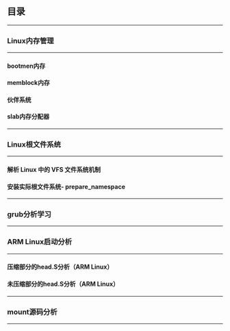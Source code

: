 ## 目录
--------
### Linux内存管理
---
#### bootmen内存
#### memblock内存
#### 伙伴系统
#### slab内存分配器
---
### Linux根文件系统
---
#### 解析 Linux 中的 VFS 文件系统机制

#### 安装实际根文件系统- prepare_namespace
---
### grub分析学习
---
### ARM Linux启动分析
---
#### 压缩部分的head.S分析（ARM Linux）

#### 未压缩部分的head.S分析（ARM Linux）
---

### mount源码分析
---

